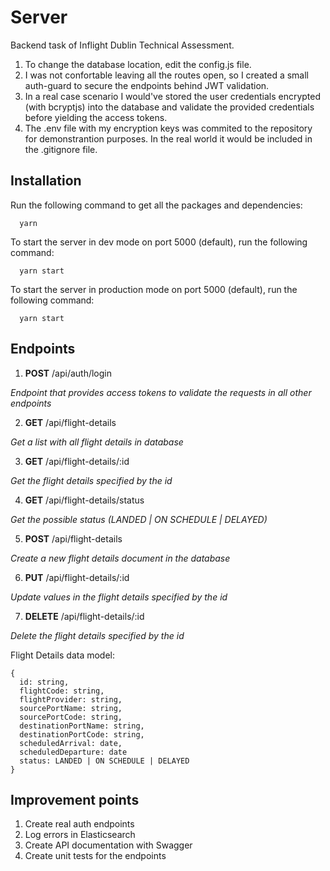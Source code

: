# Server

Backend task of Inflight Dublin Technical Assessment.

1. To change the database location, edit the config.js file.
2. I was not confortable leaving all the routes open, so I created a small auth-guard to secure the endpoints behind JWT validation.
3. In a real case scenario I would've stored the user credentials encrypted (with bcryptjs) into the database and validate the provided credentials before yielding the access tokens.
4. The .env file with my encryption keys was commited to the repository for demonstrantion purposes. In the real world it would be included in the .gitignore file.

## Installation

Run the following command to get all the packages and dependencies:

```
  yarn
```

To start the server in dev mode on port 5000 (default), run the following command:

```
  yarn start
```

To start the server in production mode on port 5000 (default), run the following command:

```
  yarn start
```

## Endpoints

1. **POST** /api/auth/login

_Endpoint that provides access tokens to validate the requests in all other endpoints_

2. **GET** /api/flight-details

_Get a list with all flight details in database_

3. **GET** /api/flight-details/:id

_Get the flight details specified by the id_

4. **GET** /api/flight-details/status

_Get the possible status (LANDED | ON SCHEDULE | DELAYED)_

5. **POST** /api/flight-details

_Create a new flight details document in the database_

6. **PUT** /api/flight-details/:id

_Update values in the flight details specified by the id_

7. **DELETE** /api/flight-details/:id

_Delete the flight details specified by the id_

Flight Details data model:

```
{
  id: string,
  flightCode: string,
  flightProvider: string,
  sourcePortName: string,
  sourcePortCode: string,
  destinationPortName: string,
  destinationPortCode: string,
  scheduledArrival: date,
  scheduledDeparture: date
  status: LANDED | ON SCHEDULE | DELAYED
}
```

## Improvement points

1. Create real auth endpoints
2. Log errors in Elasticsearch
3. Create API documentation with Swagger
4. Create unit tests for the endpoints
